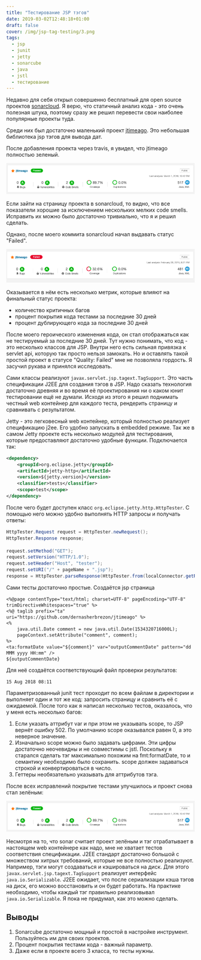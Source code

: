 ```yaml
---
title: "Тестирование JSP тэгов"
date: 2019-03-02T12:48:18+01:00
draft: false
cover: /img/jsp-tag-testing/3.png
tags:
  - jsp
  - junit
  - jetty
  - sonarcube
  - java
  - jstl
  - тестирование
---
```

Недавно для себя открыл совершенно бесплатный для open source проектов [sonarcloud](https://sonarcloud.io/organizations/dernasherbrezon-github/projects). Я верю, что статичный анализ кода - это очень полезная штука, поэтому сразу же решил перевести свои наиболее популярные проекты туда.  

Среди них был достаточно маленький проект [jtimeago](https://github.com/dernasherbrezon/jtimeago). Это небольшая библиотека jsp тэгов для вывода дат.

После добавления проекта через travis, я увидел, что jtimeago полностью зеленый.

![](/img/jsp-tag-testing/1.png)

Если зайти на страницу проекта в sonarcloud, то видно, что все показатели хорошие за исключением нескольких мелких code smells. Исправить их можно было достаточно тривиально, что я и решил сделать.

Однако, после моего коммита sonarcloud начал выдавать статус "Failed". 

![](/img/jsp-tag-testing/2.png)

Оказывается в нём есть несколько метрик, которые влияют на финальный статус проекта:

 * количество критичных багов
 * процент покрытия кода тестами за последние 30 дней
 * процент дублирующего кода за последние 30 дней
 
После моего героического изменения кода, он стал отображаться как не тестируемый за последние 30 дней. Тут нужно понимать, что код - это несколько классов для JSP. Внутри него есть сильная привязка к servlet api, которую так просто нельзя замокать. Но и оставлять такой простой проект в статусе "Quality: Failed" мне не позволяла гордость. Я засучил рукава и принялся исследовать.

Сами классы реализуют ```javax.servlet.jsp.tagext.TagSupport```. Это часть спецификации J2EE для создания тэгов в JSP. Надо сказать технология достаточно древняя и во время её проектирования ни о каком юнит тестировании ещё не думали. Исходя из этого я решил поднимать честный web контейнер для каждого теста, рендерить страницу и сравнивать с результатом. 

Jetty - это легковесный web контейнер, который полностью реализует спецификацию j2ee. Его удобно запускать в embedded режиме. Так же в самом Jetty проекте есть несколько модулей для тестирования, которые предоставляют достаточно удобные функции. Подключается так:

```xml
<dependency>
	<groupId>org.eclipse.jetty</groupId>
	<artifactId>jetty-http</artifactId>
	<version>${jetty.version}</version>
	<classifier>tests</classifier>
	<scope>test</scope>
</dependency>
```

После чего будет доступен класс ```org.eclipse.jetty.http.HttpTester```. С помощью него можно удобно выполнять HTTP запросы и получать ответы:

```java
HttpTester.Request request = HttpTester.newRequest();
HttpTester.Response response;

request.setMethod("GET");
request.setVersion("HTTP/1.0");
request.setHeader("Host", "tester");
request.setURI("/" + pageName + ".jsp");
response = HttpTester.parseResponse(HttpTester.from(localConnector.getResponse(request.generate())));
```

Сами тесты достаточно простые. Создаётся jsp страница

```
<%@page contentType="text/html; charset=UTF-8" pageEncoding="UTF-8" trimDirectiveWhitespaces="true" %>
<%@ taglib prefix="ta" uri="https://github.com/dernasherbrezon/jtimeago" %>
<%
	java.util.Date comment = new java.util.Date(1534320716000L);
	pageContext.setAttribute("comment", comment);
%>
<ta:formatDate value="${comment}" var="outputCommentDate" pattern="dd MMM yyyy HH:mm" />
${outputCommentDate}
```

Для неё создаётся соответствующий файл проверки результатов:

```
15 Aug 2018 08:11
```

Параметризованный junit тест проходит по всем файлам в директории и выполняет один и тот же код: запросить страницу и сравнить её с ожидаемой. После того как я написал несколько тестов, оказалось, что у меня есть несколько багов:

1. Если указать аттрибут var и при этом не указывать scope, то JSP вернёт ошибку 502. По умолчанию scope оказывался равен 0, а это неверное значение.
2. Изначально scope можно было задавать цифрами. Эти цифры достаточно неочевидны и не совместимы с jstl. Поскольку я старался сделать тэг максимально похожим на fmt:formatDate, то и семантику необходимо было сохранить. scope должен задаваться строкой и конвертироваться в число.
3. Геттеры необязательно указывать для аттрибутов тэга.

После всех исправлений покрытие тестами улучшилось и проект снова стал зелёным:

![](/img/jsp-tag-testing/3.png)

Несмотря на то, что sonar считает проект зелёным и тэг отрабатывает в настоящем web контейнере как надо, мне не хватает тестов соответствия спецификации. J2EE стандарт достаточно большой с множеством хитрых требований, которые не все полностью реализуют. Например, тэги могут создаваться и кэшироваться на диск. Для этого ```javax.servlet.jsp.tagext.TagSupport``` реализует интерфейс ```java.io.Serializable```. J2EE ожидает, что после сериализации кэша тэгов на диск, его можно восстановить и он будет работать. На практике необходимо, чтобы каждый тэг правильно реализовывал ```java.io.Serializable```. Я пока не придумал, как это можно сделать. 

Выводы
------

1. Sonarcube достаточно мощный и простой в настройке инструмент. Пользуйтесь им для своих проектов.
2. Процент покрытия тестами кода - важный параметр.
3. Даже если в проекте всего 3 класса, то тесты нужны.
